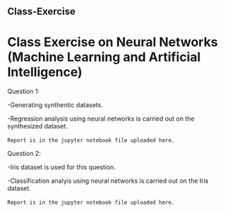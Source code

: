 ## Class-Exercise
# Class Exercise on Neural Networks (Machine Learning and Artificial Intelligence)

Question 1: 

-Generating synthentic datasets.

-Regression analysis using neural networks is carried out on the synthesized dataset.

`Report is in the jupyter notebook file uploaded here`.

Question 2:

-Iris dataset is used  for this question.

-Classification analyis using neural networks is carried out on the Iris dataset.

`Report is in the jupyter notebook file uploaded here`.
